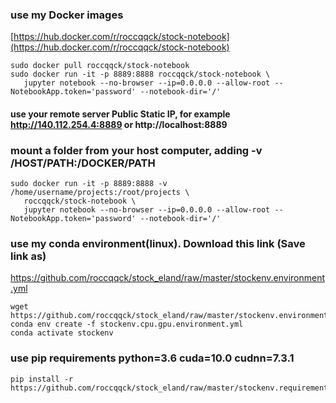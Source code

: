 ### use my Docker images
[https://hub.docker.com/r/roccqqck/stock-notebook](https://hub.docker.com/r/roccqqck/stock-notebook)
`````` 
sudo docker pull roccqqck/stock-notebook
sudo docker run -it -p 8889:8888 roccqqck/stock-notebook \
   jupyter notebook --no-browser --ip=0.0.0.0 --allow-root --NotebookApp.token='password' --notebook-dir='/'
``````
#### use your remote server Public Static IP, for example  http://140.112.254.4:8889 or http://localhost:8889



### mount a folder from your host computer, adding -v /HOST/PATH:/DOCKER/PATH 
`````` 
sudo docker run -it -p 8889:8888 -v /home/username/projects:/root/projects \
   roccqqck/stock-notebook \
   jupyter notebook --no-browser --ip=0.0.0.0 --allow-root --NotebookApp.token='password' --notebook-dir='/'
``````


### use my conda environment(linux). Download this link (Save link as)
https://github.com/roccqqck/stock_eland/raw/master/stockenv.environment.yml
```
wget https://github.com/roccqqck/stock_eland/raw/master/stockenv.environment.yml
conda env create -f stockenv.cpu.gpu.environment.yml
conda activate stockenv
```

### use pip requirements python=3.6 cuda=10.0 cudnn=7.3.1
```
pip install -r https://github.com/roccqqck/stock_eland/raw/master/stockenv.requirements.txt
```
